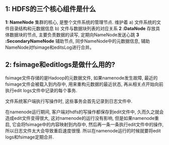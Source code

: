 ## 1: HDFS的三个核心组件是什么

**1: NameNode** 集群的核心, 是整个文件系统的管理节点. 维护着
    a) 文件系统的文件目录结构和元数据信息
    b) 文件与数据块列表的对应关系
**2 :DataNode** 存放具体数据块的节点, 主要负责数据的读写, 定期向NameNode发送心跳
**3 :SecondaryNameNode** 辅助节点, 同步NameNode中的元数据信息, 辅助NameNode对fsimage和editsLog进行合并。



## 2: fsimage和editlogs是做什么用的?

fsimage文件存储的是Hadoop的元数据文件, 如果namenode发生故障, 最近的fsimage文件会被载入到内存中, 用来重构元数据的最近状态, 再从相关点开始向前执行edit logs文件中记录的每个事务.

文件系统客户端执行写操作时, 这些事务会首先记录到日志文件中.

在namenode运行期间, 客户端对hdfs的写操作都保存到edit文件中, 久而久之就会造成edit文件变得很大, 这对namenode的运行没有影响, 但是如果namenode重启, 它会将fsimage中的内容映射到内存中, 然后再一条一条执行edit文件中的操作, 所以日志文件太大会导致重启速度很慢. 所以在namenode运行的时候就要将edit logs和fsimage定期合并.
